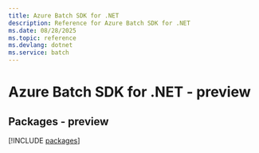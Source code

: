 ```yaml
---
title: Azure Batch SDK for .NET
description: Reference for Azure Batch SDK for .NET
ms.date: 08/28/2025
ms.topic: reference
ms.devlang: dotnet
ms.service: batch
---
```

# Azure Batch SDK for .NET - preview
## Packages - preview
[!INCLUDE [packages](batch-index.md)]